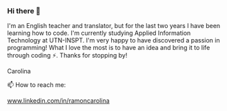 ### Hi there 👋

I'm an English teacher and translator, but for the last two years I have been learning how to code. I'm currently studying Applied Information Technology at UTN-INSPT. I'm very happy to have discovered a passion in programming! What I love the most is to have an idea and bring it to life through coding ⚡.
Thanks for stopping by!

Carolina

📫 How to reach me: 

www.linkedin.com/in/ramoncarolina




<!--

- 🔭 I’m currently working on ...
- 🌱 I’m currently learning ...
- 👯 I’m looking to collaborate on ...
- 🤔 I’m looking for help with ...
- 💬 Ask me about ...
-->
